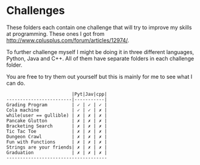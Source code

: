 # Challenges
These folders each contain one challenge that will try to improve my skills at programming. These ones I got from http://www.cplusplus.com/forum/articles/12974/.

To further challenge myself I might be doing it in three different languages, Python, Java and C++. All of them have separate folders in each challenge folder.

You are free to try them out yourself but this is mainly for me to see what I can do.

```
                        |Pyt|Jav|cpp|
------------------------|-----------|
Grading Program         | ✓ | ✓ | ✓ |
Cola machine            | ✓ | ✓ | ✗ |
while(user == gullible) | ✗ | ✗ | ✗ |
Pancake Glutton         | ✗ | ✗ | ✗ |
Bracketing Search       | ✗ | ✗ | ✗ |
Tic Tac Toe             | ✗ | ✗ | ✗ |
Dungeon Crawl           | ✗ | ✗ | ✗ |
Fun with Functions      | ✗ | ✗ | ✗ |
Strings are your friends| ✗ | ✗ | ✗ |
Graduation              | ✗ | ✗ | ✗ |
-------------------------------------
```
